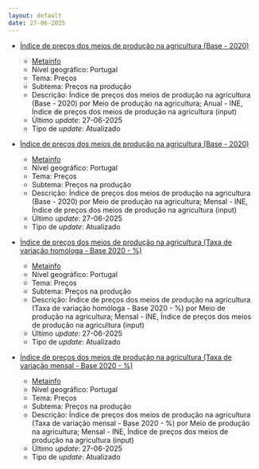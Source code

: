 ```yaml
---
layout: default
date: 27-06-2025
---
```

* [Índice de preços dos meios de produção na agricultura (Base - 2020)](https://www.ine.pt/xportal/xmain?xpid=INE&xpgid=ine_indicadores&indOcorrCod=0014462&contexto=bd&selTab=tab2)
  * [Metainfo](https://www.ine.pt/bddXplorer/htdocs/minfo.jsp?var_cd=0014462&lingua=PT)
  * Nível geográfico: Portugal
  * Tema: Preços
  * Subtema: Preços na produção
  * Descrição: Índice de preços dos meios de produção na agricultura (Base - 2020) por Meio de produção na agricultura; Anual - INE, Índice de preços dos meios de produção na agricultura (input)
  * Último _update_: 27-06-2025
  * Tipo de _update_: Atualizado

* [Índice de preços dos meios de produção na agricultura (Base - 2020)](https://www.ine.pt/xportal/xmain?xpid=INE&xpgid=ine_indicadores&indOcorrCod=0014463&contexto=bd&selTab=tab2)
  * [Metainfo](https://www.ine.pt/bddXplorer/htdocs/minfo.jsp?var_cd=0014463&lingua=PT)
  * Nível geográfico: Portugal
  * Tema: Preços
  * Subtema: Preços na produção
  * Descrição: Índice de preços dos meios de produção na agricultura (Base - 2020) por Meio de produção na agricultura; Mensal - INE, Índice de preços dos meios de produção na agricultura (input)
  * Último _update_: 27-06-2025
  * Tipo de _update_: Atualizado

* [Índice de preços dos meios de produção na agricultura (Taxa de variação homóloga - Base 2020 - %)](https://www.ine.pt/xportal/xmain?xpid=INE&xpgid=ine_indicadores&indOcorrCod=0014464&contexto=bd&selTab=tab2)
  * [Metainfo](https://www.ine.pt/bddXplorer/htdocs/minfo.jsp?var_cd=0014464&lingua=PT)
  * Nível geográfico: Portugal
  * Tema: Preços
  * Subtema: Preços na produção
  * Descrição: Índice de preços dos meios de produção na agricultura (Taxa de variação homóloga - Base 2020 - %) por Meio de produção na agricultura; Mensal - INE, Índice de preços dos meios de produção na agricultura (input)
  * Último _update_: 27-06-2025
  * Tipo de _update_: Atualizado

* [Índice de preços dos meios de produção na agricultura (Taxa de variação mensal - Base 2020 - %)](https://www.ine.pt/xportal/xmain?xpid=INE&xpgid=ine_indicadores&indOcorrCod=0014465&contexto=bd&selTab=tab2)
  * [Metainfo](https://www.ine.pt/bddXplorer/htdocs/minfo.jsp?var_cd=0014465&lingua=PT)
  * Nível geográfico: Portugal
  * Tema: Preços
  * Subtema: Preços na produção
  * Descrição: Índice de preços dos meios de produção na agricultura (Taxa de variação mensal - Base 2020 - %) por Meio de produção na agricultura; Mensal - INE, Índice de preços dos meios de produção na agricultura (input)
  * Último _update_: 27-06-2025
  * Tipo de _update_: Atualizado

